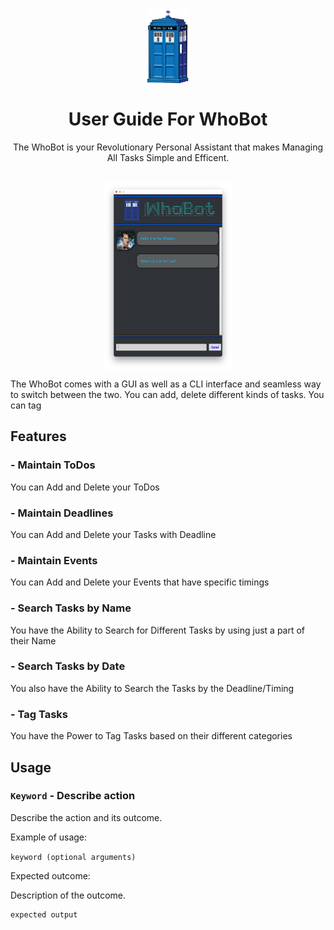<div align = "center">
<img align="center" height="120" src="https://github.com/crypto-code/ip/blob/master/docs/img/Main_Logo.png?raw=true">
</div>

<div align = "center">

# User Guide For WhoBot

</div>

<p align = "center"> The WhoBot is your Revolutionary Personal Assistant that makes Managing All Tasks Simple and Efficent. </p>

<br>

<div align = "center">
<img align="center" height = "300" src="https://github.com/crypto-code/ip/blob/master/docs/img/Main_UI.png?raw=true">
</div>

The WhoBot comes with a GUI as well as a CLI interface and seamless way to switch between the two. You can add, delete different kinds of tasks. You can tag

## Features 

### - Maintain ToDos

You can Add and Delete your ToDos

### - Maintain Deadlines

You can Add and Delete your Tasks with Deadline

### - Maintain Events

You can Add and Delete your Events that have specific timings

### - Search Tasks by Name

You have the Ability to Search for Different Tasks by using just a part of their Name

### - Search Tasks by Date

You also have the Ability to Search the Tasks by the Deadline/Timing

### - Tag Tasks

You have the Power to Tag Tasks based on their different categories

## Usage

### `Keyword` - Describe action

Describe the action and its outcome.

Example of usage: 

`keyword (optional arguments)`

Expected outcome:

Description of the outcome.

```
expected output
```
